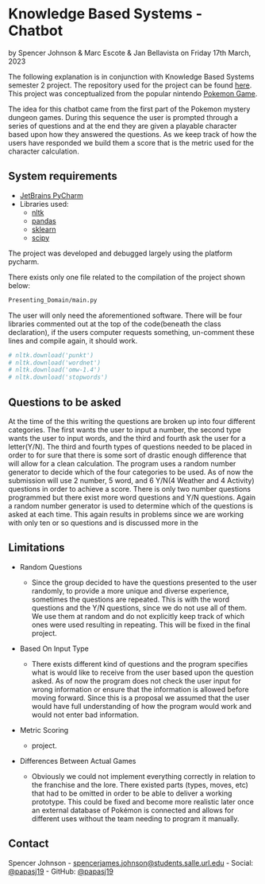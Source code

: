 # Knowledge Based Systems - Chatbot

by Spencer Johnson & Marc Escote & Jan Bellavista
on Friday 17th March, 2023

The following explanation is in conjunction with Knowledge Based Systems semester 2 project. The repository used for the project can be found [here](https://github.com/papasj19/ChatBot). This project was conceptualized from the popular nintendo [Pokemon Game](https://mysterydungeon.pokemon.com/en-us/).

The idea for this chatbot came from the first part of the Pokemon mystery dungeon games. During this sequence the user is prompted through a series of questions and at the end they are given a playable character based upon how they answered the questions. As we keep track of how the users have responded we build them a score that is the metric used for the character calculation. 

## System requirements

* [JetBrains PyCharm](https://www.jetbrains.com/pycharm/) 
* Libraries used:
    * [nltk](https://www.nltk.org)  
    * [pandas](https://pandas.pydata.org)
    * [sklearn](https://scikit-learn.org/stable/index.html)
    * [scipy](https://scipy.org)
    
The project was developed and debugged largely using the platform pycharm.

There exists only one file related to the compilation of the project shown below:
```bash
Presenting_Domain/main.py
``` 
The user will only need the aforementioned software. There will be four libraries commented out at the top of the code(beneath the class declaration), if the users computer requests something, un-comment these lines and compile again, it should work. 

```python
# nltk.download('punkt')
# nltk.download('wordnet')
# nltk.download('omw-1.4')
# nltk.download('stopwords')
```



## Questions to be asked

At the time of the this writing the questions are broken up into four different categories. The first wants the user to input a number, the second type wants the user to input words, and the third and fourth ask the user for a letter(Y/N). The third and fourth types of questions needed to be placed in order to for sure that there is some sort of drastic enough difference that will allow for a clean calculation. The program uses a random number generator to decide which of the four categories to be used. As of now the submission will use 2 number, 5 word, and 6 Y/N(4 Weather and 4 Activity) questions in order to achieve a score. There is only two number questions programmed but there exist more word questions and Y/N questions. Again a random number generator is used to determine which of the questions is asked at each time. This again results in problems since we are working with only ten or so questions and is discussed more in the 

## Limitations

* Random Questions 
    * Since the group decided to have the questions presented to the user randomly, to provide a more unique and diverse experience, sometimes the questions are repeated. This is with the word questions and the Y/N questions, since we do not use all of them. We use them at random and do not explicitly keep track of which ones were used resulting in repeating. This will be fixed in the final project. 
     
* Based On Input Type
    * There exists different kind of questions and the program specifies what is would like to receive from the user based upon the question asked. As of now the program does not check the user input for wrong information or ensure that the information is allowed before moving forward. Since this is a proposal we assumed that the user would have full understanding of how the program would work and would not enter bad information. 

* Metric Scoring 
    *  project. 
     
* Differences Between Actual Games
    * Obviously we could not implement everything correctly in relation to the franchise and the lore. There existed parts (types, moves, etc) that had to be omitted in order to be able to deliver a working prototype.  This could be fixed and become more realistic later once an external database of Pokémon is connected and allows for different uses without the team needing to program it manually. 
    

## Contact

Spencer Johnson - spencerjames.johnson@students.salle.url.edu - Social: [@papasj19](https://www.instagram.com/papasj19/) - GitHub:  [@papasj19](https://github.com/papasj19) 

